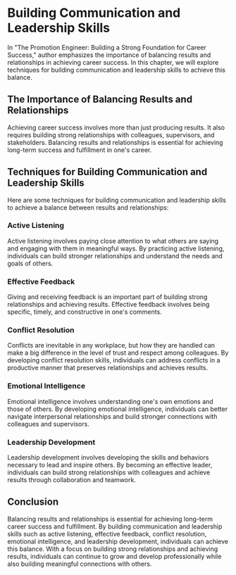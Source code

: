 Building Communication and Leadership Skills
============================================================================================

In "The Promotion Engineer: Building a Strong Foundation for Career Success," author emphasizes the importance of balancing results and relationships in achieving career success. In this chapter, we will explore techniques for building communication and leadership skills to achieve this balance.

The Importance of Balancing Results and Relationships
-----------------------------------------------------

Achieving career success involves more than just producing results. It also requires building strong relationships with colleagues, supervisors, and stakeholders. Balancing results and relationships is essential for achieving long-term success and fulfillment in one's career.

Techniques for Building Communication and Leadership Skills
-----------------------------------------------------------

Here are some techniques for building communication and leadership skills to achieve a balance between results and relationships:

### Active Listening

Active listening involves paying close attention to what others are saying and engaging with them in meaningful ways. By practicing active listening, individuals can build stronger relationships and understand the needs and goals of others.

### Effective Feedback

Giving and receiving feedback is an important part of building strong relationships and achieving results. Effective feedback involves being specific, timely, and constructive in one's comments.

### Conflict Resolution

Conflicts are inevitable in any workplace, but how they are handled can make a big difference in the level of trust and respect among colleagues. By developing conflict resolution skills, individuals can address conflicts in a productive manner that preserves relationships and achieves results.

### Emotional Intelligence

Emotional intelligence involves understanding one's own emotions and those of others. By developing emotional intelligence, individuals can better navigate interpersonal relationships and build stronger connections with colleagues and supervisors.

### Leadership Development

Leadership development involves developing the skills and behaviors necessary to lead and inspire others. By becoming an effective leader, individuals can build strong relationships with colleagues and achieve results through collaboration and teamwork.

Conclusion
----------

Balancing results and relationships is essential for achieving long-term career success and fulfillment. By building communication and leadership skills such as active listening, effective feedback, conflict resolution, emotional intelligence, and leadership development, individuals can achieve this balance. With a focus on building strong relationships and achieving results, individuals can continue to grow and develop professionally while also building meaningful connections with others.

